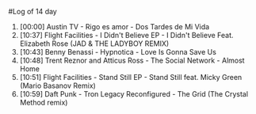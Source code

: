 #Log of 14 day

1. [00:00] Austin TV - Rigo es amor - Dos Tardes de Mi Vida
1. [10:37] Flight Facilities - I Didn't Believe EP - I Didn't Believe Feat. Elizabeth Rose (JAD & THE LADYBOY REMIX)
1. [10:43] Benny Benassi - Hypnotica - Love Is Gonna Save Us
1. [10:48] Trent Reznor and Atticus Ross - The Social Network - Almost Home
1. [10:51] Flight Facilities - Stand Still EP - Stand Still feat. Micky Green (Mario Basanov Remix)
1. [10:59] Daft Punk - Tron Legacy Reconfigured - The Grid (The Crystal Method remix)

